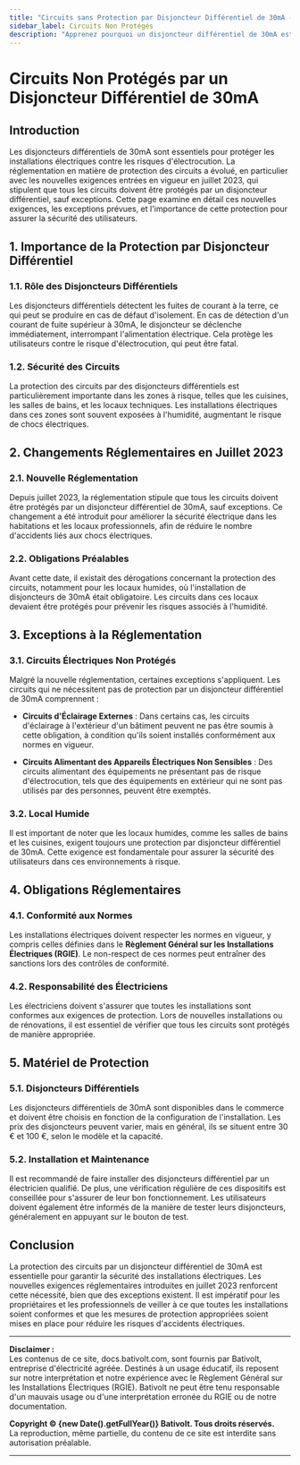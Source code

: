 ```yaml
---
title: "Circuits sans Protection par Disjoncteur Différentiel de 30mA - Sécurité RGIE"
sidebar_label: Circuits Non Protégés
description: "Apprenez pourquoi un disjoncteur différentiel de 30mA est essentiel pour la sécurité des circuits électriques selon le RGIE. Guide pour comprendre les normes et prévenir les infractions."
---
```



# Circuits Non Protégés par un Disjoncteur Différentiel de 30mA

## Introduction

Les disjoncteurs différentiels de 30mA sont essentiels pour protéger les installations électriques contre les risques d'électrocution. La réglementation en matière de protection des circuits a évolué, en particulier avec les nouvelles exigences entrées en vigueur en juillet 2023, qui stipulent que tous les circuits doivent être protégés par un disjoncteur différentiel, sauf exceptions. Cette page examine en détail ces nouvelles exigences, les exceptions prévues, et l'importance de cette protection pour assurer la sécurité des utilisateurs.

## 1. Importance de la Protection par Disjoncteur Différentiel

### 1.1. Rôle des Disjoncteurs Différentiels

Les disjoncteurs différentiels détectent les fuites de courant à la terre, ce qui peut se produire en cas de défaut d'isolement. En cas de détection d'un courant de fuite supérieur à 30mA, le disjoncteur se déclenche immédiatement, interrompant l'alimentation électrique. Cela protège les utilisateurs contre le risque d'électrocution, qui peut être fatal.

### 1.2. Sécurité des Circuits

La protection des circuits par des disjoncteurs différentiels est particulièrement importante dans les zones à risque, telles que les cuisines, les salles de bains, et les locaux techniques. Les installations électriques dans ces zones sont souvent exposées à l'humidité, augmentant le risque de chocs électriques.

## 2. Changements Réglementaires en Juillet 2023

### 2.1. Nouvelle Réglementation

Depuis juillet 2023, la réglementation stipule que tous les circuits doivent être protégés par un disjoncteur différentiel de 30mA, sauf exceptions. Ce changement a été introduit pour améliorer la sécurité électrique dans les habitations et les locaux professionnels, afin de réduire le nombre d'accidents liés aux chocs électriques.

### 2.2. Obligations Préalables

Avant cette date, il existait des dérogations concernant la protection des circuits, notamment pour les locaux humides, où l'installation de disjoncteurs de 30mA était obligatoire. Les circuits dans ces locaux devaient être protégés pour prévenir les risques associés à l'humidité.

## 3. Exceptions à la Réglementation

### 3.1. Circuits Électriques Non Protégés

Malgré la nouvelle réglementation, certaines exceptions s'appliquent. Les circuits qui ne nécessitent pas de protection par un disjoncteur différentiel de 30mA comprennent :

- **Circuits d'Éclairage Externes** : Dans certains cas, les circuits d'éclairage à l'extérieur d'un bâtiment peuvent ne pas être soumis à cette obligation, à condition qu'ils soient installés conformément aux normes en vigueur.
  
- **Circuits Alimentant des Appareils Électriques Non Sensibles** : Des circuits alimentant des équipements ne présentant pas de risque d'électrocution, tels que des équipements en extérieur qui ne sont pas utilisés par des personnes, peuvent être exemptés.

### 3.2. Local Humide

Il est important de noter que les locaux humides, comme les salles de bains et les cuisines, exigent toujours une protection par disjoncteur différentiel de 30mA. Cette exigence est fondamentale pour assurer la sécurité des utilisateurs dans ces environnements à risque.

## 4. Obligations Réglementaires

### 4.1. Conformité aux Normes

Les installations électriques doivent respecter les normes en vigueur, y compris celles définies dans le **Règlement Général sur les Installations Électriques (RGIE)**. Le non-respect de ces normes peut entraîner des sanctions lors des contrôles de conformité.

### 4.2. Responsabilité des Électriciens

Les électriciens doivent s'assurer que toutes les installations sont conformes aux exigences de protection. Lors de nouvelles installations ou de rénovations, il est essentiel de vérifier que tous les circuits sont protégés de manière appropriée.

## 5. Matériel de Protection

### 5.1. Disjoncteurs Différentiels

Les disjoncteurs différentiels de 30mA sont disponibles dans le commerce et doivent être choisis en fonction de la configuration de l'installation. Les prix des disjoncteurs peuvent varier, mais en général, ils se situent entre 30 € et 100 €, selon le modèle et la capacité.

### 5.2. Installation et Maintenance

Il est recommandé de faire installer des disjoncteurs différentiel par un électricien qualifié. De plus, une vérification régulière de ces dispositifs est conseillée pour s'assurer de leur bon fonctionnement. Les utilisateurs doivent également être informés de la manière de tester leurs disjoncteurs, généralement en appuyant sur le bouton de test.

## Conclusion

La protection des circuits par un disjoncteur différentiel de 30mA est essentielle pour garantir la sécurité des installations électriques. Les nouvelles exigences réglementaires introduites en juillet 2023 renforcent cette nécessité, bien que des exceptions existent. Il est impératif pour les propriétaires et les professionnels de veiller à ce que toutes les installations soient conformes et que les mesures de protection appropriées soient mises en place pour réduire les risques d'accidents électriques.

---

**Disclaimer :**  
Les contenus de ce site, docs.bativolt.com, sont fournis par Bativolt, entreprise d'électricité agréée. Destinés à un usage éducatif, ils reposent sur notre interprétation et notre expérience avec le Règlement Général sur les Installations Électriques (RGIE). Bativolt ne peut être tenu responsable d'un mauvais usage ou d'une interprétation erronée du RGIE ou de notre documentation.

**Copyright © {new Date().getFullYear()} Bativolt. Tous droits réservés.**  
La reproduction, même partielle, du contenu de ce site est interdite sans autorisation préalable.

---
